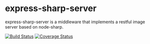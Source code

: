 # express-sharp-server

express-sharp-server is a middleware that implements a restful image server based on node-sharp.

[![Build Status](https://travis-ci.org/3epnm/express-sharp-server.svg?branch=master)](https://travis-ci.org/3epnm/express-sharp-server) [![Coverage Status](https://coveralls.io/repos/github/3epnm/express-sharp-server/badge.svg?branch=master)](https://coveralls.io/github/3epnm/express-sharp-server?branch=master)
